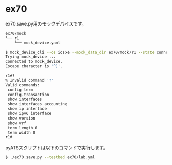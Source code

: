 # ex70

ex70.save.py用のモックデバイスです。

```bash
ex70/mock
└── r1
    └── mock_device.yaml
```

```bash
$ mock_device_cli --os iosxe --mock_data_dir ex70/mock/r1 --state connect
Trying mock_device ...
Connected to mock_device.
Escape character is '^]'.

r1#?
% Invalid command '?'
Valid commands:
 config term
 config-transaction
 show interfaces
 show interfaces accounting
 show ip interface
 show ipv6 interface
 show version
 show vrf
 term length 0
 term width 0
r1#
```

pyATSスクリプトは以下のコマンドで実行します。

```bash
$ ./ex70.save.py --testbed ex70/lab.yml
```
